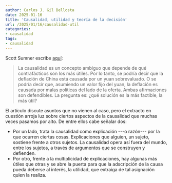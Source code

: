 ```yaml
---
author: Carlos J. Gil Bellosta
date: 2025-01-16
title: 'Causalidad, utilidad y teoría de la decisión'
url: /2025/01/16/causalidad-util
categories:
- causalidad
tags:
- causalidad
---
```


Scott Sumner escribe [aquí](https://scottsumner.substack.com/p/the-china-malaise):

> La causalidad es un concepto ambiguo que depende de qué contrafácticos son los más útiles. Por lo tanto, se podría decir que la deflación de China está causada por un yuan sobrevaluado. O se podría decir que, asumiendo un valor fijo del yuan, la deflación es causada por malas políticas del lado de la oferta. Ambas afirmaciones son defendibles. La pregunta es: ¿qué solución es la más factible, la más útil?

El artículo discute asuntos que no vienen al caso, pero el extracto en cuestión arroja luz sobre ciertos aspectos de la causalidad que muchas veces pasamos por alto. De entre ellos cabe señalar dos:

- Por un lado, trata la causalidad como explicación ---o razón--- por la que ocurren ciertas cosas. Explicaciones que alguien, un sujeto, sostiene frente a otros sujetos. La causalidad opera así fuera del mundo, entre los sujetos, a través de argumentos que se construyen y defienden.
- Por otro, frente a la multiplicidad de explicaciones, hay algunas más útiles que otras y se abre la puerta para que la adscripción de la causa pueda deberse al interés, la utilidad, que extraiga de tal asignación quien la realiza.